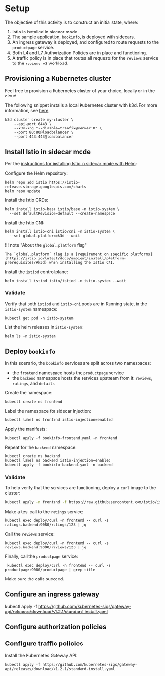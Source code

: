 # Setup

The objective of this activity is to construct an initial state, where:

1. Istio is installed in sidecar mode.
2. The sample application, `bookinfo`, is deployed with sidecars.
3. An ingress gateway is deployed, and configured to route requests to the `productpage` service.
4. Both L4 and L7 Authorization Policies are in place and functioning.
5. A traffic policy is in place that routes all requests for the `reviews` service to the `reviews-v3` workload.

## Provisioning a Kubernetes cluster

Feel free to provision a Kubernetes cluster of your choice, locally or in the cloud.

The following snippet installs a local Kubernetes cluster with k3d.  For more information, see [here](https://istio.io/latest/docs/setup/platform-setup/k3d/).

```shell
k3d cluster create my-cluster \
    --api-port 6443 \
    --k3s-arg "--disable=traefik@server:0" \
    --port 80:80@loadbalancer \
    --port 443:443@loadbalancer
```

## Install Istio in sidecar mode

Per the [instructions for installing Istio in sidecar mode with Helm](https://istio.io/latest/docs/setup/install/helm/):

Configure the Helm repository:

```shell
helm repo add istio https://istio-release.storage.googleapis.com/charts
helm repo update
```

Install the Istio CRDs:

```shell
helm install istio-base istio/base -n istio-system \
  --set defaultRevision=default --create-namespace
```

Install the Istio CNI:

```shell
helm install istio-cni istio/cni -n istio-system \
  --set global.platform=k3d --wait
```

!!! note "About the `global.platform` flag"

    The `global.platform` flag is a [requirement on specific platforms](https://istio.io/latest/docs/ambient/install/platform-prerequisites/#k3d) when installing the Istio CNI.

Install the `istiod` control plane:

```shell
helm install istiod istio/istiod -n istio-system --wait
```

### Validate

Verify that both `istiod` and `istio-cni` pods are in Running state, in the `istio-system` namespace:

```shell
kubectl get pod -n istio-system
```

List the helm releases in `istio-system`:

```shell
helm ls -n istio-system
```

## Deploy `bookinfo`

In this scenario, the `bookinfo` services are split across two namespaces:

- the `frontend` namespace hosts the `productpage` service
- the `backend` namespace hosts the services upstream from it: `reviews`, `ratings`, and `details`

Create the namespace:

```shell
kubectl create ns frontend
```

Label the namespace for sidecar injection:

```shell
kubectl label ns frontend istio-injection=enabled
```

Apply the manifests:

```shell
kubectl apply -f bookinfo-frontend.yaml -n frontend 
```

Repeat for the `backend` namespace:

```shell
kubectl create ns backend
kubectl label ns backend istio-injection=enabled
kubectl apply -f bookinfo-backend.yaml -n backend
```

### Validate

To help verify that the services are functioning, deploy a `curl` image to the cluster:

```bash
kubectl apply -n frontend -f https://raw.githubusercontent.com/istio/istio/refs/heads/master/samples/curl/curl.yaml
```

Make a test call to the `ratings` service:

```shell
kubectl exec deploy/curl -n frontend -- curl -s ratings.backend:9080/ratings/123 | jq
```

Call the `reviews` service:

```shell
kubectl exec deploy/curl -n frontend -- curl -s reviews.backend:9080/reviews/123 | jq
```

Finally, call the `productpage` service:

```shell
 kubectl exec deploy/curl -n frontend -- curl -s productpage:9080/productpage | grep title
```

Make sure the calls succeed.

## Configure an ingress gateway

kubectl apply -f https://github.com/kubernetes-sigs/gateway-api/releases/download/v1.2.1/standard-install.yaml

## Configure authorization policies

## Configure traffic policies

Install the Kubernetes Gateway API:

```shell
kubectl apply -f https://github.com/kubernetes-sigs/gateway-api/releases/download/v1.2.1/standard-install.yaml
```
